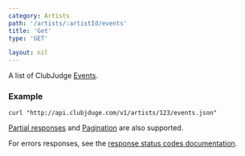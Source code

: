 ```yaml
---
category: Artists
path: '/artists/:artistId/events'
title: 'Get'
type: 'GET'

layout: nil
---
```


A list of ClubJudge [Events](#event-model).

### Example

```
curl "http://api.clubjduge.com/v1/artists/123/events.json"
```

[Partial responses](#partial-responses) and [Pagination](#pagination) are also supported.

For errors responses, see the [response status codes documentation](#response-status-codes).
